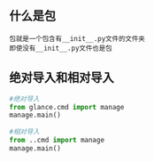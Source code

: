 ## 什么是包
```
包就是一个包含有__init__.py文件的文件夹
即使没有__init__.py文件也是包
```

## 绝对导入和相对导入
```python
#绝对导入
from glance.cmd import manage
manage.main()
 
#相对导入
from ..cmd import manage
manage.main()
```
